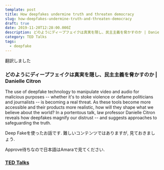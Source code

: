 ```yaml
---
template: post
title: How deepfakes undermine truth and threaten democracy
slug: how-deepfakes-undermine-truth-and-threaten-democracy
draft: true
date: 2019-11-20T12:28:00.000Z
description: どのようにディープフェイクは真実を隠し、民主主義を脅かすのか | Danielle Citron
category: TED Talks
tags:
  - deepfake
---
```

翻訳しました

### どのようにディープフェイクは真実を隠し、民主主義を脅かすのか | Danielle Citron

The use of deepfake technology to manipulate video and audio for malicious purposes -- whether it's to stoke violence or defame politicians and journalists -- is becoming a real threat. As these tools become more accessible and their products more realistic, how will they shape what we believe about the world? In a portentous talk, law professor Danielle Citron reveals how deepfakes magnify our distrust -- and suggests approaches to safeguarding the truth.


Deep Fakeを使ったお話です. 難しいコンテンツではありますが, 見ておきましょう.

Approve待ちなので日本語はAmaraで見てください.

### [TED Talks](https://www.ted.com/talks/danielle_citron_how_deepfakes_undermine_truth_and_threaten_democracy/up-next)

